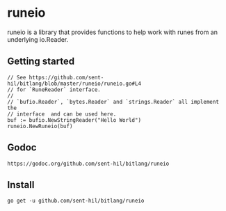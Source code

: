 # runeio

runeio is a library that provides functions to help work with runes from an
underlying io.Reader.

## Getting started

    // See https://github.com/sent-hil/bitlang/blob/master/runeio/runeio.go#L4
    // for `RuneReader` interface.
    //
    // `bufio.Reader`, `bytes.Reader` and `strings.Reader` all implement the
    // interface  and can be used here.
    buf := bufio.NewStringReader("Hello World")
    runeio.NewRuneio(buf)

## Godoc

    https://godoc.org/github.com/sent-hil/bitlang/runeio

## Install

    go get -u github.com/sent-hil/bitlang/runeio
